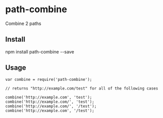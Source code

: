 # path-combine

Combine 2 paths

## Install

npm install path-combine --save

## Usage

    var combine = require('path-combine');

    // returns "http://example.com/test" for all of the following cases
    
    combine('http://example.com', 'test');
    combine('http://example.com/', 'test');
    combine('http://example.com/', '/test');
    combine('http://example.com', '/test');

